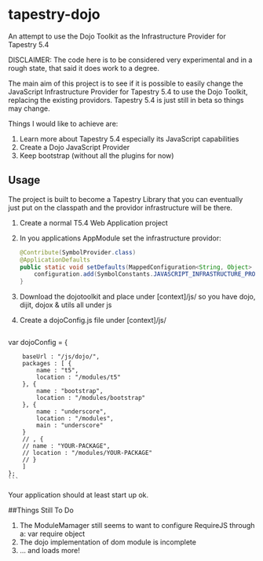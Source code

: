 tapestry-dojo
=============

An attempt to use the Dojo Toolkit as the Infrastructure Provider for Tapestry 5.4

DISCLAIMER: The code here is to be considered very experimental and in a rough state, that said it does work to a degree.

The main aim of this project is to see if it is possible to easily change the JavaScript Infrastructure Provider for Tapestry 5.4 to use the Dojo Toolkit, replacing the existing providors. Tapestry 5.4 is just still in beta so things may change.

Things I would like to achieve are:

1. Learn more about Tapestry 5.4 especially its JavaScript capabilities
2. Create a Dojo JavaScript Provider
3. Keep bootstrap (without all the plugins for now)

## Usage
The project is built to become a Tapestry Library that you can eventually just put on the classpath and the providor infrastructure will be there.

1. Create a normal T5.4 Web Application project
2. In you applications AppModule set the infrastructure providor: 

    ```java
    @Contribute(SymbolProvider.class)
	@ApplicationDefaults
	public static void setDefaults(MappedConfiguration<String, Object> configuration) {
		configuration.add(SymbolConstants.JAVASCRIPT_INFRASTRUCTURE_PROVIDER, "dojo");
	}
    ```
3. Download the dojotoolkit and place under [context]/js/ so you have dojo, dijit, dojox & utils all under js
4. Create a dojoConfig.js file under [context]/js/
    ```javascript
var dojoConfig = {

        baseUrl : "/js/dojo/",
        packages : [ {
            name : "t5",
            location : "/modules/t5"
	    }, {
		    name : "bootstrap",
		    location : "/modules/bootstrap"
	    }, {
		    name : "underscore",
		    location : "/modules",
		    main : "underscore"
	    }
		// , {
		// name : "YOUR-PACKAGE",
		// location : "/modules/YOUR-PACKAGE"
		// }
	    ]
    };
    ```
Your application should at least start up ok.

##Things Still To Do
1. The ModuleMamager still seems to want to configure RequireJS through a: var require object
2. The dojo implementation of dom module is incomplete
3. ... and loads more!